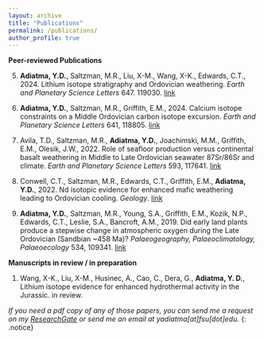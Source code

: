 ```yaml
---
layout: archive
title: "Publications"
permalink: /publications/
author_profile: true
---
```


**Peer-reviewed Publications**

5) **Adiatma, Y.D.**, Saltzman, M.R., Liu, X-M., Wang, X-K., Edwards, C.T., 2024. Lithium isotope stratigraphy and Ordovician weathering. *Earth and Planetary Science Letters* 647. 119030. [link](https://doi.org/10.1016/j.epsl.2024.119030)

4) **Adiatma, Y.D.**, Saltzman, M.R., Griffith, E.M., 2024. Calcium isotope constraints on a Middle Ordovician carbon isotope excursion. *Earth and Planetary Science Letters* 641, 118805. [link](https://doi.org/10.1016/j.epsl.2024.118805)

3) Avila, T.D., Saltzman, M.R., **Adiatma, Y.D.**, Joachimski, M.M., Griffith, E.M., Olesik, J.W., 2022. Role of seafloor production versus continental basalt weathering in Middle to Late Ordovician seawater 87Sr/86Sr and climate. *Earth and Planetary Science Letters* 593, 117641. [link](https://doi.org/10.1016/j.epsl.2022.117641)

2) Conwell, C.T., Saltzman, M.R., Edwards, C.T., Griffith, E.M., **Adiatma, Y.D.**, 2022. Nd isotopic evidence for enhanced mafic weathering leading to Ordovician cooling. *Geology*. [link](https://doi.org/10.1130/G49860.1)

1) **Adiatma, Y.D.**, Saltzman, M.R., Young, S.A., Griffith, E.M., Kozik, N.P., Edwards, C.T., Leslie, S.A., Bancroft, A.M., 2019. Did early land plants produce a stepwise change in atmospheric oxygen during the Late Ordovician (Sandbian ~458 Ma)? *Palaeogeography, Palaeoclimatology, Palaeoecology* 534, 109341. [link](https://doi.org/10.1016/j.palaeo.2019.109341)


**Manuscripts in review / in preparation**

1) Wang, X-K., Liu, X-M., Husinec, A., Cao, C., Dera, G., **Adiatma, Y. D.**, Lithium isotope evidence for enhanced hydrothermal activity in the Jurassic. in review.



*If you need a pdf copy of any of those papers, you can send me a request on my [ResearchGate](https://www.researchgate.net/profile/Yoseph-Adiatma) or send me an email at yadiatma[at]fsu[dot]edu.*
{: .notice}
